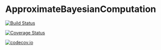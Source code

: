 # ApproximateBayesianComputation

[![Build Status](https://travis-ci.org/brendanstats/ApproximateBayesianComputation.jl.svg?branch=master)](https://travis-ci.org/brendanstats/ApproximateBayesianComputation.jl)

[![Coverage Status](https://coveralls.io/repos/brendanstats/ApproximateBayesianComputation.jl/badge.svg?branch=master&service=github)](https://coveralls.io/github/brendanstats/ApproximateBayesianComputation.jl?branch=master)

[![codecov.io](http://codecov.io/github/brendanstats/ApproximateBayesianComputation.jl/coverage.svg?branch=master)](http://codecov.io/github/brendanstats/ApproximateBayesianComputation.jl?branch=master)
